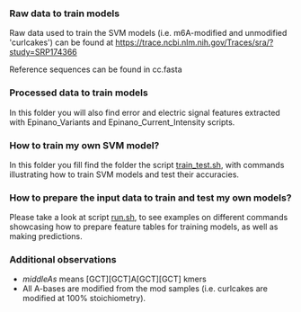 ### Raw data to train models

Raw data used to train the SVM models (i.e. m6A-modified and unmodified 'curlcakes') can be found at https://trace.ncbi.nlm.nih.gov/Traces/sra/?study=SRP174366

Reference sequences can be found in cc.fasta

### Processed data to train models 

In this folder you will also find error and electric signal features extracted with Epinano_Variants and Epinano_Current_Intensity scripts.

### How to train my own SVM model?

In this folder you fill find the folder the script [train_test.sh](https://github.com/enovoa/EpiNano/tree/master/test_data/train_models/train_test.sh), with commands illustrating how to train SVM models and test their accuracies.

### How to prepare the input data to train and test my own models?

Please take a look at script [run.sh](https://github.com/enovoa/EpiNano/tree/master/test_data/make_predictions/run.sh), to see examples on different commands showcasing how to prepare feature tables for training models, as well as making predictions. 

### Additional observations

- *middleAs* means [GCT][GCT]A[GCT][GCT] kmers
- All A-bases are modified from the mod samples (i.e. curlcakes are modified at 100% stoichiometry).
